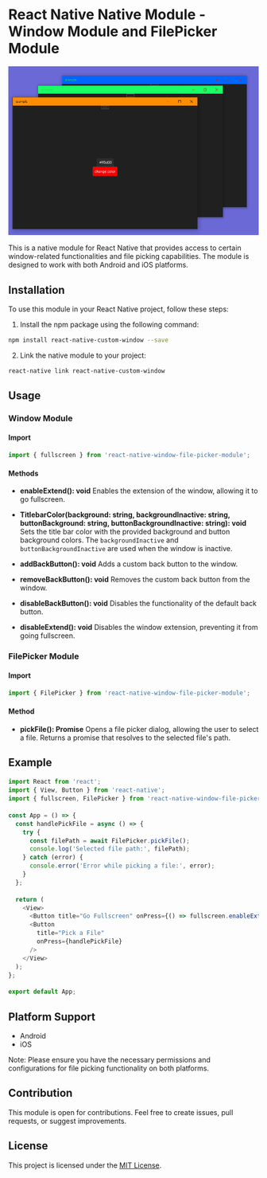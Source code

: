 # React Native Native Module - Window Module and FilePicker Module

<p align="center">
<img src=".github/titlebar-color-preview.png" alt="preview thumnail"/>
</p>
This is a native module for React Native that provides access to certain window-related functionalities and file picking capabilities. The module is designed to work with both Android and iOS platforms.

## Installation

To use this module in your React Native project, follow these steps:

1. Install the npm package using the following command:

```bash
npm install react-native-custom-window --save
```

2. Link the native module to your project:

```bash
react-native link react-native-custom-window
```

## Usage

### Window Module

#### Import

```javascript
import { fullscreen } from 'react-native-window-file-picker-module';
```

#### Methods

- **enableExtend(): void**
  Enables the extension of the window, allowing it to go fullscreen.

- **TitlebarColor(background: string, backgroundInactive: string, buttonBackground: string, buttonBackgroundInactive: string): void**
  Sets the title bar color with the provided background and button background colors. The `backgroundInactive` and `buttonBackgroundInactive` are used when the window is inactive.

- **addBackButton(): void**
  Adds a custom back button to the window.

- **removeBackButton(): void**
  Removes the custom back button from the window.

- **disableBackButton(): void**
  Disables the functionality of the default back button.

- **disableExtend(): void**
  Disables the window extension, preventing it from going fullscreen.

### FilePicker Module

#### Import

```javascript
import { FilePicker } from 'react-native-window-file-picker-module';
```

#### Method

- **pickFile(): Promise<string>**
  Opens a file picker dialog, allowing the user to select a file. Returns a promise that resolves to the selected file's path.

## Example

```javascript
import React from 'react';
import { View, Button } from 'react-native';
import { fullscreen, FilePicker } from 'react-native-window-file-picker-module';

const App = () => {
  const handlePickFile = async () => {
    try {
      const filePath = await FilePicker.pickFile();
      console.log('Selected file path:', filePath);
    } catch (error) {
      console.error('Error while picking a file:', error);
    }
  };

  return (
    <View>
      <Button title="Go Fullscreen" onPress={() => fullscreen.enableExtend()} />
      <Button
        title="Pick a File"
        onPress={handlePickFile}
      />
    </View>
  );
};

export default App;
```

## Platform Support

- Android
- iOS

Note: Please ensure you have the necessary permissions and configurations for file picking functionality on both platforms.

## Contribution

This module is open for contributions. Feel free to create issues, pull requests, or suggest improvements.

## License

This project is licensed under the [MIT License](https://opensource.org/licenses/MIT).